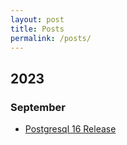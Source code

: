 ```yaml
---
layout: post
title: Posts
permalink: /posts/
---
```


## 2023
### September
- [Postgresql 16 Release](./_posts/2023-09-26-postgresql-16-release.markdown)
